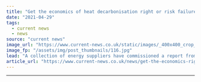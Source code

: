 ```yaml
---
title: "Get the economics of heat decarbonisation right or risk failure, suppliers warn"
date: "2021-04-29"
tags: 
  - current news
  - news
source: "current news"
image_url: "https://www.current-news.co.uk/static/images/_400x400_crop_center-center/Centrica-heat-pump-project-image-Centrica.jpg"
image_fp: "/assets/img/post_thumbnails/116.jpg"
lead: "​A collection of energy suppliers have commissioned a report from consultancy Public First to tackle what they described as unfairness in the energy market for customers wanting cleaner heating."
article_url: "https://www.current-news.co.uk/news/get-the-economics-right-of-heat-decarbonisation-or-risk-failure-suppliers-warn?utm_source=rss-feeds&utm_medium=rss&utm_campaign=rss"
---
```


---

